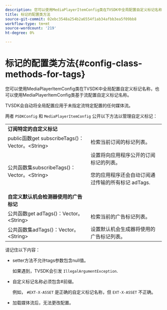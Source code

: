 ```yaml
---
description: 您可以使用MediaPlayerItemConfig类在TVSDK中全局配置自定义标记名称，也可以使用MediaPlayerItemConfig类基于流配置自定义标记名称。
title: 标记的配置类方法
source-git-commit: 02ebc3548a254b2a6554f1ab34afbb3ea5f09bb8
workflow-type: tm+mt
source-wordcount: '219'
ht-degree: 0%

---
```


# 标记的配置类方法{#config-class-methods-for-tags}

您可以使用MediaPlayerItemConfig类在TVSDK中全局配置自定义标记名称，也可以使用MediaPlayerItemConfig类基于流配置自定义标记名称。

TVSDK会自动将全局配置应用于未指定流特定配置的任何媒体流。

两者 `PSDKConfig` 和 `MediaPlayerItemConfig` 公开以下方法以管理自定义标记：

<table id="table_B37A6C75270D47BC99258F2884AD6905"> 
 <tbody> 
  <tr> 
   <td colname="1"><b>订阅特定的自定义标记</b> </td> 
   <td colname="3"> </td>
  </tr> 
  <tr> 
   <td colname="col1"><span class="codeph"> public函数get subscribeTags()：Vector。&lt;String&gt;</span> </td> 
   <td colname="col2"> 检索当前订阅的标记列表。 </td> 
  </tr> 
  <tr> 
   <td colname="col1"><span class="codeph"> 公共函数集subscribeTags()：Vector。&lt;String&gt;</span> </td> 
   <td colname="col2">设置将向应用程序公开的订阅标记的列表。 <p>您的应用程序还会自动订阅通过传输的所有标记 <span class="codeph"> adTags</span>. </p> </td> 
  </tr> 
  <tr> 
   <td colname="1"><b>自定义默认机会检测器使用的广告标记 </b> </td> 
   <td colname="3"> </td>
  </tr> 
  <tr> 
   <td colname="col1"><span class="codeph"> 公共函数get adTags()：Vector。&lt;String&gt;</span> </td> 
   <td colname="col2"> 检索当前的广告标记列表。 </td> 
  </tr> 
  <tr> 
   <td colname="col1"><span class="codeph"> 公共函数集adTags()：Vector。&lt;String&gt;</span> </td> 
   <td colname="col2"> 设置默认机会生成器将使用的广告标记列表。 </td> 
  </tr> 
 </tbody> 
</table>

请记住以下内容：

* setter方法不允许tags参数包含null值。

  如果遇到，TVSDK会引发 `IllegalArgumentException`.
* 自定义标记名称必须包含#前缀。

  例如， `#EXT-X-ASSET` 是正确的自定义标记名称，但 `EXT-X-ASSET` 不正确。
* 加载媒体流后，无法更改配置。
